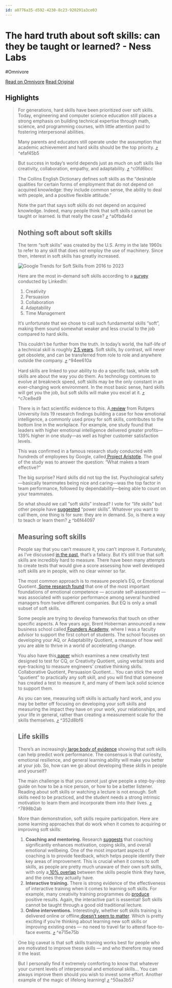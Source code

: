 ```yaml
---
id: a8776a35-d592-4230-8c23-920291a3ce03
---
```


# The hard truth about soft skills: can they be taught or learned? - Ness Labs
#Omnivore

[Read on Omnivore](https://omnivore.app/me/the-hard-truth-about-soft-skills-can-they-be-taught-or-learned-n-18e02e8adf9)
[Read Original](https://nesslabs.com/soft-skills)

## Highlights

> For generations, hard skills have been prioritized over soft skills. Today, engineering and computer science education still places a strong emphasis on building technical expertise through math, science, and programming courses, with little attention paid to fostering interpersonal abilities.
> 
> Many parents and educators still operate under the assumption that academic achievement and hard skills should be the top priority. [⤴️](https://omnivore.app/me/the-hard-truth-about-soft-skills-can-they-be-taught-or-learned-n-18e02e8adf9#efaf45b5-7e70-4375-978f-7f542e848d97)  ^efaf45b5

> But success in today’s world depends just as much on soft skills like creativity, collaboration, empathy, and adaptability. [⤴️](https://omnivore.app/me/the-hard-truth-about-soft-skills-can-they-be-taught-or-learned-n-18e02e8adf9#c0fd6bcc-5e29-4082-a5f4-79f395fca1a4)  ^c0fd6bcc

> The Collins English Dictionary defines soft skills as the “desirable qualities for certain forms of employment that do not depend on acquired knowledge: they include common sense, the ability to deal with people, and a positive flexible attitude.”
> 
> Note the part that says soft skills do not depend on acquired knowledge. Indeed, many people think that soft skills cannot be taught or learned. Is that really the case? [⤴️](https://omnivore.app/me/the-hard-truth-about-soft-skills-can-they-be-taught-or-learned-n-18e02e8adf9#a0fbda4d-b274-4776-b3c0-90ca672ac048)  ^a0fbda4d

> ## **Nothing soft about soft skills**
> 
> The term “soft skills” was created by the U.S. Army in the late 1960s to refer to any skill that does not employ the use of machinery. Since then, interest in soft skills has greatly increased.
> 
> ![Google Trends for Soft Skills from 2016 to 2023](https://proxy-prod.omnivore-image-cache.app/1024x574,sTMyTsYMt1-akTCDN1R-NZqpxk38jEY57LoEnom4Lhfo/https://nesslabs.com/wp-content/uploads/2023/10/soft-skills-trends-2016-2023-ness-labs-1024x574.png)
> 
> Here are the most in-demand soft skills according to a [survey](https://business.linkedin.com/talent-solutions/blog/trends-and-research/2018/the-most-in-demand-hard-and-soft-skills-of-2018) conducted by LinkedIn:
> 
> 1. Creativity
> 2. Persuasion
> 3. Collaboration
> 4. Adaptability
> 5. Time Management
> 
> It’s unfortunate that we chose to call such fundamental skills “soft”, making them sound somewhat weaker and less crucial to the job compared to hard skills.
> 
> This couldn’t be further from the truth. In today’s world, the half-life of a technical skill is roughly [2.5 years](https://www.ibm.com/blogs/ibm-training/skills-transformation-2021-workplace/). Soft skills, by contrast, will never get obsolete, and can be transferred from role to role and anywhere outside the company. [⤴️](https://omnivore.app/me/the-hard-truth-about-soft-skills-can-they-be-taught-or-learned-n-18e02e8adf9#94ee610a-b928-40e0-b59e-205da12e6b4a)  ^94ee610a

> Hard skills are linked to your ability to do a specific task, while soft skills are about the way you do them. As technology continues to evolve at breakneck speed, soft skills may be the only constant in an ever-changing work environment. In the most basic sense, hard skills will get you the job, but soft skills will make you excel at it. [⤴️](https://omnivore.app/me/the-hard-truth-about-soft-skills-can-they-be-taught-or-learned-n-18e02e8adf9#c7ce8ed9-a2a6-4388-a59c-ae2cc5cbfc09)  ^c7ce8ed9

> There is in fact scientific evidence to this. A[ review](http://www.eiconsortium.org/pdf/business%5Fcase%5Ffor%5Fei.pdf) from Rutgers University lists 19 research findings building a case for how emotional intelligence, a commonly used proxy for soft skills, contributes to the bottom line in the workplace. For example, one study found that leaders with higher emotional intelligence delivered greater profits—139% higher in one study—as well as higher customer satisfaction levels.
> 
> This was confirmed in a famous research study conducted with hundreds of employees by Google, called[ Project Aristotle](https://rework.withgoogle.com/print/guides/5721312655835136/). The goal of the study was to answer the question: “What makes a team effective?”
> 
> The big surprise? Hard skills did not top the list. Psychological safety—basically teammates being nice and caring—was the top factor in team performance, followed by dependability—being able to count on your teammates.
> 
> So what should we call “soft skills” instead? I vote for “life skills” but other people have [suggested](https://www.thomsonreuters.com/en-us/posts/legal/power-skills-rebranding/) “power skills”. Whatever you want to call them, one thing is for sure: they are in demand. So, is there a way to teach or learn them? [⤴️](https://omnivore.app/me/the-hard-truth-about-soft-skills-can-they-be-taught-or-learned-n-18e02e8adf9#b6f44097-8911-47ff-9e90-421bd7bbc655)  ^b6f44097

> ## **Measuring soft skills**
> 
> People say that you can’t measure it, you can’t improve it. Fortunately, as I’ve discussed [in the past](https://nesslabs.com/what-gets-measured-gets-managed), that’s a fallacy. But it’s still true that soft skills are incredibly hard to measure. There have been many attempts to create tests that would give a score assessing how well developed soft skills are in people, with no clear winner so far.
> 
> The most common approach is to measure people’s EQ, or Emotional Quotient.[ Some research found](https://amzn.to/2YxDO2u) that one of the most important foundations of emotional competence — accurate self-assessment — was associated with superior performance among several hundred managers from twelve different companies. But EQ is only a small subset of soft skills.
> 
> Some people are trying to develop frameworks that touch on other specific aspects. A few years ago, Brent Hoberman announced a new business school called[ Founders Academy](https://foundersacademy.io/), where I was a faculty advisor to support the first cohort of students. The school focuses on developing your AQ, or Adaptability Quotient, a measure of how well you are able to thrive in a world of accelerating change.
> 
> You also have this[ paper](https://journals.sagepub.com/doi/abs/10.1177/0954406218780541) which examines a new creativity test designed to test for CQ, or Creativity Quotient, using verbal tests and eye-tracking to measure engineers’ creative thinking skills. Collaborative Quotient, Persuasion Quotient… You can stick the word “quotient” to practically any soft skill, and you will find that someone has created a test to measure it, and many of them lack solid science to support them.
> 
> As you can see, measuring soft skills is actually hard work, and you may be better off focusing on developing your soft skills and measuring the impact they have on your work, your relationships, and your life in general, rather than creating a measurement scale for the skills themselves. [⤴️](https://omnivore.app/me/the-hard-truth-about-soft-skills-can-they-be-taught-or-learned-n-18e02e8adf9#352d8bf6-2a32-4cab-8838-31881b712941)  ^352d8bf6

> ## **Life skills**
> 
> There’s an increasingly[ large](http://www.drtomascp.com/uploads/PIOP%5Ffinal%5Femployability.pdf)[ body](http://jhr.uwpress.org/content/43/4/972.short)[ of](http://psycnet.apa.org/buy/2003-11198-011)[ evidence](https://www.sciencedirect.com/science/article/abs/pii/S0927537112000577) showing that soft skills can help predict work performance. The consensus is that curiosity, emotional resilience, and general learning ability will make you better at your job. So, how can we go about developing these skills in people and yourself?
> 
> The main challenge is that you cannot just give people a step-by-step guide on how to be a nice person, or how to be a better listener. Reading about soft skills or watching a lecture is not enough. Soft skills need to be practiced, and the student needs a strong intrinsic motivation to learn them and incorporate them into their lives. [⤴️](https://omnivore.app/me/the-hard-truth-about-soft-skills-can-they-be-taught-or-learned-n-18e02e8adf9#7898b2ab-9bb0-49d8-9957-79b926c46eec)  ^7898b2ab

> More than demonstration, soft skills require participation. Here are some learning approaches that do work when it comes to acquiring or improving soft skills:
> 
> 1. **Coaching and mentoring.** Research [suggests](https://www.researchgate.net/publication/261990782%5FDoes%5Fcoaching%5Fwork%5FA%5Fmeta-analysis%5Fon%5Fthe%5Feffects%5Fof%5Fcoaching%5Fon%5Findividual%5Flevel%5Foutcomes%5Fin%5Fan%5Forganizational%5Fcontext) that coaching significantly enhances motivation, coping skills, and overall emotional wellbeing. One of the most important aspects of coaching is to provide feedback, which helps people identify their key areas of improvement. This is crucial when it comes to soft skills, as people are pretty much unaware of their own soft skills, with only a[ 10% overlap](https://www.sciencedirect.com/science/article/pii/B9780123855220000056) between the skills people think they have, and the ones they actually have.
> 2. **Interactive training.** There is strong evidence of the effectiveness of interactive training when it comes to learning soft skills. For example, many creativity training programmes do [produce](https://onlinelibrary.wiley.com/doi/abs/10.1002/j.2162-6057.1984.tb00985.x) positive results. Again, the interactive part is essential! Soft skills cannot be taught through a good old traditional lecture.
> 3. **Online interventions.** Interestingly, whether soft skills training is delivered online or offline[ doesn’t seem to matter](https://onlinelibrary.wiley.com/doi/abs/10.1111/joop.12119). Which is pretty exciting if you’re thinking about learning new soft skills or improving existing ones — no need to travel far to attend face-to-face events. [⤴️](https://omnivore.app/me/the-hard-truth-about-soft-skills-can-they-be-taught-or-learned-n-18e02e8adf9#e715e75b-ae2a-4549-98cb-a078ce969e79)  ^e715e75b

> One big caveat is that soft skills training works best for people who are motivated to improve these skills — and who therefore may need it the least.
> 
> But I personally find it extremely comforting to know that whatever your current levels of interpersonal and emotional skills… You can always improve them should you wish to invest some effort. Another example of the magic of lifelong learning! [⤴️](https://omnivore.app/me/the-hard-truth-about-soft-skills-can-they-be-taught-or-learned-n-18e02e8adf9#50aa3b57-080f-4ebc-bc2a-77b24628d046)  ^50aa3b57


